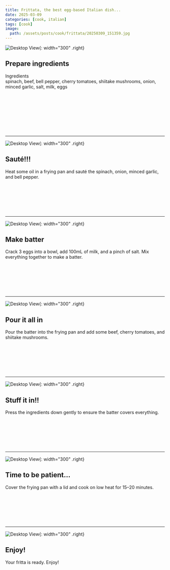 ```yaml
---
title: Frittata, the best egg-based Italian dish...
date: 2025-03-09
categories: [cook, italian]
tags: [cook]
image:
  path: /assets/posts/cook/frittata/20250309_151359.jpg
---
```

![Desktop View](/assets/posts/cook/frittata/20250309_142256.jpg){: width="300" .right}
## Prepare ingredients
Ingredients  
spinach, beef, bell pepper, cherry tomatoes, shiitake mushrooms, onion, minced garlic, salt, milk, eggs

<br>
<br>
<br>
<br>
<br>
<br>
<br>

--------------------------------
![Desktop View](/assets/posts/cook/frittata/20250309_142909.jpg){: width="300"   .right}
## Sauté!!!
Heat some oil in a frying pan and sauté the spinach, onion, minced garlic, and bell pepper.
<br>
<br>
<br>
<br>
<br>
<br>
<br>

--------------------------------

![Desktop View](/assets/posts/cook/frittata/20250309_142949.jpg){: width="300" .right}
## Make batter
Crack 3 eggs into a bowl, add 100mL of milk, and a pinch of salt. Mix everything together to make a batter.
<br>
<br>
<br>
<br>
<br>
<br>
<br>

--------------------------------

![Desktop View](/assets/posts/cook/frittata/20250309_143209.jpg){: width="300" .right}
## Pour it all in
Pour the batter into the frying pan and add some beef, cherry tomatoes, and shiitake mushrooms.
<br>
<br>
<br>
<br>
<br>
<br>
<br>

--------------------------------

![Desktop View](/assets/posts/cook/frittata/20250309_143305.jpg){: width="300" .right}
## Stuff it in!!
Press the ingredients down gently to ensure the batter covers everything.
<br>
<br>
<br>
<br>
<br>
<br>
<br>

--------------------------------

![Desktop View](/assets/posts/cook/frittata/20250309_150547.jpg){: width="300" .right}
## Time to be patient...
Cover the frying pan with a lid and cook on low heat for 15–20 minutes.
<br>
<br>
<br>
<br>
<br>
<br>
<br>

--------------------------------

![Desktop View](/assets/posts/cook/frittata/20250309_151359.jpg){: width="300" .right}
## Enjoy!
Your fritta is ready. Enjoy!

